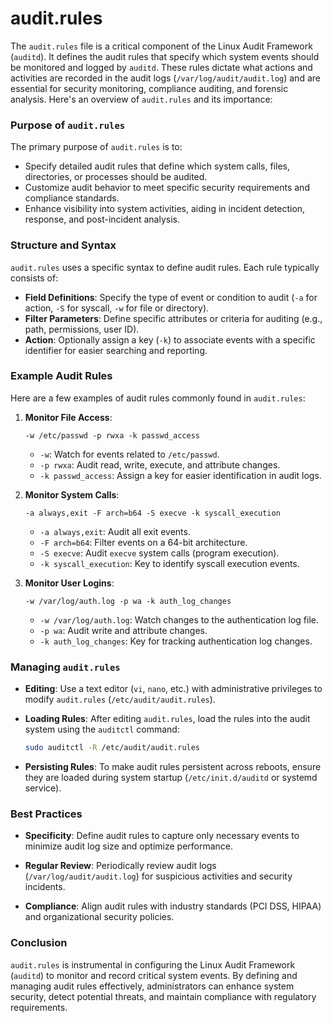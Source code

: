 # audit.rules
The `audit.rules` file is a critical component of the Linux Audit Framework (`auditd`). It defines the audit rules that specify which system events should be monitored and logged by `auditd`. These rules dictate what actions and activities are recorded in the audit logs (`/var/log/audit/audit.log`) and are essential for security monitoring, compliance auditing, and forensic analysis. Here's an overview of `audit.rules` and its importance:

### Purpose of `audit.rules`

The primary purpose of `audit.rules` is to:
- Specify detailed audit rules that define which system calls, files, directories, or processes should be audited.
- Customize audit behavior to meet specific security requirements and compliance standards.
- Enhance visibility into system activities, aiding in incident detection, response, and post-incident analysis.

### Structure and Syntax

`audit.rules` uses a specific syntax to define audit rules. Each rule typically consists of:
- **Field Definitions**: Specify the type of event or condition to audit (`-a` for action, `-S` for syscall, `-w` for file or directory).
- **Filter Parameters**: Define specific attributes or criteria for auditing (e.g., path, permissions, user ID).
- **Action**: Optionally assign a key (`-k`) to associate events with a specific identifier for easier searching and reporting.

### Example Audit Rules

Here are a few examples of audit rules commonly found in `audit.rules`:

1. **Monitor File Access**:
   ```
   -w /etc/passwd -p rwxa -k passwd_access
   ```
   - `-w`: Watch for events related to `/etc/passwd`.
   - `-p rwxa`: Audit read, write, execute, and attribute changes.
   - `-k passwd_access`: Assign a key for easier identification in audit logs.

2. **Monitor System Calls**:
   ```
   -a always,exit -F arch=b64 -S execve -k syscall_execution
   ```
   - `-a always,exit`: Audit all exit events.
   - `-F arch=b64`: Filter events on a 64-bit architecture.
   - `-S execve`: Audit `execve` system calls (program execution).
   - `-k syscall_execution`: Key to identify syscall execution events.

3. **Monitor User Logins**:
   ```
   -w /var/log/auth.log -p wa -k auth_log_changes
   ```
   - `-w /var/log/auth.log`: Watch changes to the authentication log file.
   - `-p wa`: Audit write and attribute changes.
   - `-k auth_log_changes`: Key for tracking authentication log changes.

### Managing `audit.rules`

- **Editing**: Use a text editor (`vi`, `nano`, etc.) with administrative privileges to modify `audit.rules` (`/etc/audit/audit.rules`).
  
- **Loading Rules**: After editing `audit.rules`, load the rules into the audit system using the `auditctl` command:
  ```bash
  sudo auditctl -R /etc/audit/audit.rules
  ```

- **Persisting Rules**: To make audit rules persistent across reboots, ensure they are loaded during system startup (`/etc/init.d/auditd` or systemd service).

### Best Practices

- **Specificity**: Define audit rules to capture only necessary events to minimize audit log size and optimize performance.
  
- **Regular Review**: Periodically review audit logs (`/var/log/audit/audit.log`) for suspicious activities and security incidents.

- **Compliance**: Align audit rules with industry standards (PCI DSS, HIPAA) and organizational security policies.

### Conclusion

`audit.rules` is instrumental in configuring the Linux Audit Framework (`auditd`) to monitor and record critical system events. By defining and managing audit rules effectively, administrators can enhance system security, detect potential threats, and maintain compliance with regulatory requirements.
